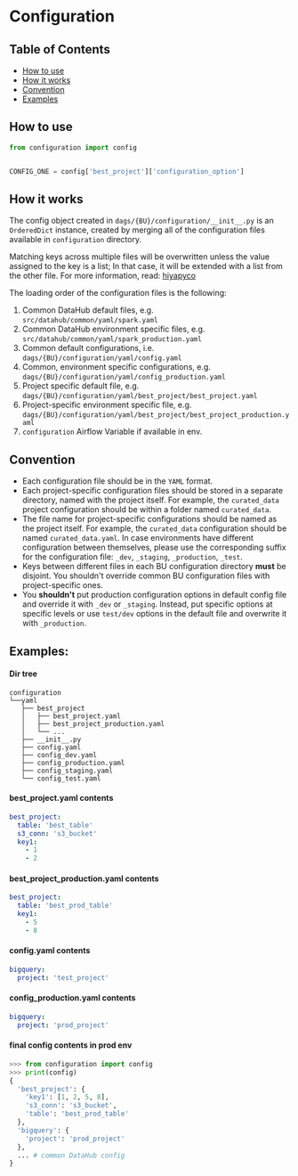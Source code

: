 # Configuration

## Table of Contents

 - [How to use](#how-to-use)
 - [How it works](#how-it-works)
 - [Convention](#convention)
 - [Examples](#examples)

## How to use

```python
from configuration import config


CONFIG_ONE = config['best_project']['configuration_option']
```

## How it works

The config object created in `dags/{BU}/configuration/__init__.py` is an `OrderedDict` instance,
created by merging all of the configuration files available in `configuration` directory.

Matching keys across multiple files will be overwritten unless the value assigned to the key
is a list; In that case, it will be extended with a list from the other file. For more information,
read: [hiyapyco](https://github.com/zerwes/hiyapyco)

The loading order of the configuration files is the following:

1. Common DataHub default files, e.g. `src/datahub/common/yaml/spark.yaml`
2. Common DataHub environment specific files, e.g. `src/datahub/common/yaml/spark_production.yaml`
3. Common default configurations, i.e. `dags/{BU}/configuration/yaml/config.yaml`
4. Common, environment specific configurations, e.g. `dags/{BU}/configuration/yaml/config_production.yaml`
5. Project specific default file, e.g.
`dags/{BU}/configuration/yaml/best_project/best_project.yaml`
6. Project-specific environment specific file, e.g.
`dags/{BU}/configuration/yaml/best_project/best_project_production.yaml`
7. `configuration` Airflow Variable if available in env.

## Convention

 - Each configuration file should be in the `YAML` format.
 - Each project-specific configuration files should be stored in a separate directory, named with
the project itself. For example, the `curated_data` project configuration should be within a
folder named `curated_data`.
 - The file name for project-specific configurations should be named as the project itself.
For example, the `curated_data` configuration should be named `curated_data.yaml`. In case
environments have different configuration between themselves, please use the corresponding
suffix for the configuration file: `_dev`, `_staging`, `_production`, `_test`.
 - Keys between different files in each BU configuration directory **must** be disjoint.
You shouldn't override common BU configuration files with project-specific ones.
- You **shouldn't** put production configuration options in default config file and override it with
`_dev` or `_staging`. Instead, put specific options at specific levels or use `test/dev` options in
the default file and overwrite it with `_production`.

## Examples:

#### Dir tree

```
configuration
└──yaml
   ├── best_project
   │   ├── best_project.yaml
   │   ├── best_project_production.yaml
   │   └── ...
   ├── __init__.py
   ├── config.yaml
   ├── config_dev.yaml
   ├── config_production.yaml
   ├── config_staging.yaml
   └── config_test.yaml
```

#### best_project.yaml contents

```yaml
best_project:
  table: 'best_table'
  s3_conn: 's3_bucket'
  key1:
    - 1
    - 2
```

#### best_project_production.yaml contents

```yaml
best_project:
  table: 'best_prod_table'
  key1:
    - 5
    - 8
```

#### config.yaml contents

```yaml
bigquery:
  project: 'test_project'
```

#### config_production.yaml contents

```yaml
bigquery:
  project: 'prod_project'
```

#### final config contents in prod env

```python
>>> from configuration import config
>>> print(config)
{
  'best_project': {
    'key1': [1, 2, 5, 8],
    's3_conn': 's3_bucket',
    'table': 'best_prod_table'
  },
  'bigquery': {
    'project': 'prod_project'
  },
  ... # common DataHub config
}
```
